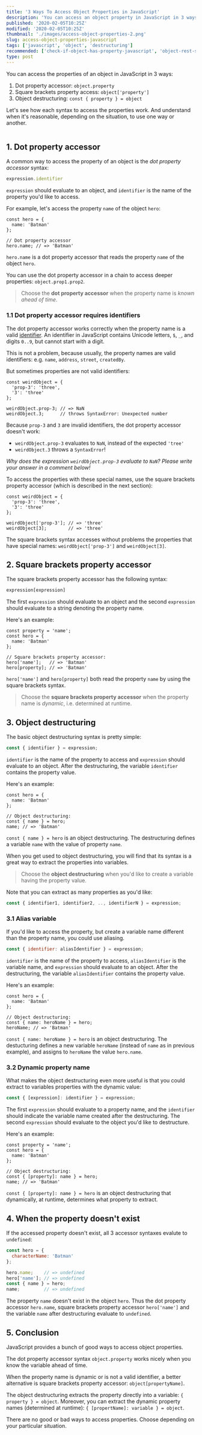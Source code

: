 ```yaml
---
title: '3 Ways To Access Object Properties in JavaScript'
description: 'You can access an object property in JavaScript in 3 ways: dot property accessor, square brackets property accessor, or object destructuring.'
published: '2020-02-05T10:25Z'
modified: '2020-02-05T10:25Z'
thumbnail: './images/access-object-properties-2.png'
slug: access-object-properties-javascript
tags: ['javascript', 'object', 'destructuring']
recommended: ['check-if-object-has-property-javascript', 'object-rest-spread-properties-javascript']
type: post
---
```


You can access the properties of an object in JavaScript in 3 ways: 

1. Dot property accessor: `object.property`
2. Square brackets property access: `object['property']`
3. Object destructuring: `const { property } = object`

Let's see how each syntax to access the properties work. And understand when it's reasonable, depending on the situation, to use one way or another.  

```toc
```

## 1. Dot property accessor

A common way to access the property of an object is the *dot property accessor* syntax:

```javascript
expression.identifier
```

`expression` should evaluate to an object, and `identifier` is the name of the property you'd like to access.

For example, let's access the property `name` of the object `hero`:

```javascript{6}
const hero = {
  name: 'Batman'
};

// Dot property accessor
hero.name; // => 'Batman'
```

`hero.name` is a dot property accessor that reads the property `name` of the object `hero`.  

You can use the dot property accessor in a chain to access deeper properties: `object.prop1.prop2`. 

> Choose the **dot property accessor** when the property name is *known ahead of time*.

### 1.1 Dot property accessor requires identifiers

The dot property accessor works correctly when the property name is a valid [identifier](https://developer.mozilla.org/en-US/docs/Glossary/Identifier). An identifier in JavaScript contains Unicode letters, `$`, `_`, and digits `0..9`, but cannot start with a digit.  

This is not a problem, because usually, the property names are valid identifiers: e.g. `name`, `address`, `street`, `createdBy`.  

But sometimes properties are not valid identifiers:

```javascript{6-7}
const weirdObject = {
  'prop-3': 'three',
  '3': 'three'
};

weirdObject.prop-3; // => NaN
weirdObject.3;      // throws SyntaxError: Unexpected number
```

Because `prop-3` and `3` are invalid identifiers, the dot property accessor doesn't work:

* `weirdObject.prop-3` evaluates to `NaN`, instead of the expected `'tree'` 
* `weirdObject.3` throws a `SyntaxError`! 

*Why does the expression `weirdObject.prop-3` evaluate to `NaN`? Please write your answer in a comment below!*

To access the properties with these special names, use the square brackets property accessor (which is described in the next section):

```javascript{6-7}
const weirdObject = {
  'prop-3': 'three',
  '3': 'three'
};

weirdObject['prop-3']; // => 'three'
weirdObject[3];        // => 'three' 
```

The square brackets syntax accesses without problems the properties that have special names: `weirdObject['prop-3']` and `weirdObject[3]`. 

## 2. Square brackets property accessor

The square brackets property accessor has the following syntax:

```javascript
expression[expression]
```

The first `expression` should evaluate to an object and the second `expression` should evaluate to a string denoting the property name. 

Here's an example:

```javascript{7-8}
const property = 'name';
const hero = {
  name: 'Batman'
};

// Square brackets property accessor:
hero['name'];   // => 'Batman'
hero[property]; // => 'Batman'
```

`hero['name']` and `hero[property]` both read the property `name` by using the square brackets syntax.  

> Choose the **square brackets property accessor** when the property name is *dynamic*, i.e. determined at runtime. 

## 3. Object destructuring

The basic object destructuring syntax is pretty simple:

```javascript
const { identifier } = expression;
```

`identifier` is the name of the property to access and `expression` should evaluate to an object. After the destructuring, the variable `identifier` contains the property value.  

Here's an example:

```javascript{6}
const hero = {
  name: 'Batman'
};

// Object destructuring:
const { name } = hero;
name; // => 'Batman'
```

`const { name } = hero` is an object destructuring. The destructuring defines a variable `name` with the value of property `name`.  

When you get used to object destructuring, you will find that its syntax is a great way to extract the properties into variables. 

> Choose the **object destructuring** when you'd like to create a variable having the property value. 

Note that you can extract as many properties as you'd like: 

```javascript
const { identifier1, identifier2, .., identifierN } = expression;
``` 

### 3.1 Alias variable

If you'd like to access the property, but create a variable name different than the property name, you could use aliasing.  

```javascript
const { identifier: aliasIdentifier } = expression;
```

`identifier` is the name of the property to access, `aliasIdentifier` is the variable name, and `expression` should evaluate to an object. After the destructuring, the variable `aliasIdentifier` contains the property value.  

Here's an example:

```javascript{6}
const hero = {
  name: 'Batman'
};

// Object destructuring:
const { name: heroName } = hero;
heroName; // => 'Batman'
```

`const { name: heroName } = hero` is an object destructuring. The destucturing defines a new variable `heroName` (instead of `name` as in previous example), and assigns to `heroName` the value `hero.name`.  

### 3.2 Dynamic property name

What makes the object destructuring even more useful is that you could extract to variables properties with the dynamic value:

```javascript
const { [expression]: identifier } = expression;
```

The first `expression` should evaluate to a property name, and the `identifier` should indicate the variable name created after the destructuring. The second `expression` should evaluate to the object you'd like to destructure.  

Here's an example:

```javascript{7}
const property = 'name';
const hero = {
  name: 'Batman'
};

// Object destructuring:
const { [property]: name } = hero;
name; // => 'Batman'
```

`const { [property]: name } = hero` is an object destructuring that dynamically, at runtime, determines what property to extract. 

## 4. When the property doesn't exist

If the accessed property doesn't exist, all 3 accessor syntaxes evalute to `undefined`:

```javascript
const hero = {
  characterName: 'Batman'
};

hero.name;    // => undefined
hero['name']; // => undefined
const { name } = hero;
name;         // => undefined
```

The property `name` doesn't exist in the object `hero`. Thus the dot property accessor `hero.name`, square brackets property accessor `hero['name']` and the variable `name` after destructuring evaluate to `undefined`.  

## 5. Conclusion

JavaScript provides a bunch of good ways to access object properties. 

The dot property accessor syntax `object.property` works nicely when you know the variable ahead of time.  

When the property name is dynamic or is not a valid identifier, a better alternative is square brackets property accessor: `object[propertyName]`. 

The object destructuring extracts the property directly into a variable: `{ property } = object`. Moreover, you can extract the dynamic property names (determined at runtime): `{ [propertName]: variable } = object`. 

There are no good or bad ways to access properties. Choose depending on your particular situation. 
